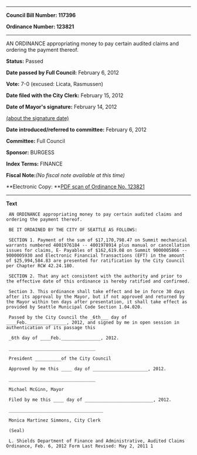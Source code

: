 

********

**Council Bill Number: 117396**
   
**Ordinance Number: 123821**
********

 AN ORDINANCE appropriating money to pay certain audited claims and ordering the payment thereof.

**Status:** Passed
   
**Date passed by Full Council:** February 6, 2012
   
**Vote:** 7-0 (excused: Licata, Rasmussen)
   
**Date filed with the City Clerk:** February 15, 2012
   
**Date of Mayor's signature:** February 14, 2012
   
[(about the signature date)](/~public/approvaldate.htm)
   
   
   
**Date introduced/referred to committee:** February 6, 2012
   
**Committee:** Full Council
   
**Sponsor:** BURGESS
   
   
**Index Terms:** FINANCE

**Fiscal Note:**_(No fiscal note available at this time)_

**Electronic Copy: **[PDF scan of Ordinance No. 123821](/~archives/Ordinances/Ord_123821.pdf)

********

**Text**
   
```
 AN ORDINANCE appropriating money to pay certain audited claims and ordering the payment thereof.

 BE IT ORDAINED BY THE CITY OF SEATTLE AS FOLLOWS:

 SECTION 1. Payment of the sum of $17,170,798.47 on Summit mechanical warrants numbered 4001976184 -- 4001978914 plus manual or cancellation issues for claims, E- Payables of $162,619.08 on Summit 9000005866 -- 9000005930 and Electronic Financial Transactions (EFT) in the amount of $25,994,584.83 are presented for ratification by the City Council per Chapter RCW 42.24.180.

 SECTION 2. That any act consistent with the authority and prior to the effective date of this ordinance is hereby ratified and confirmed.

 Section 3. This ordinance shall take effect and be in force 30 days after its approval by the Mayor, but if not approved and returned by the Mayor within ten days after presentation, it shall take effect as provided by Seattle Municipal Code Section 1.04.020.

 Passed by the City Council the _6th___ day of ____Feb._______________, 2012, and signed by me in open session in authentication of its passage this

 _6th day of ____Feb._______________, 2012.

 _________________________________

 President __________of the City Council

 Approved by me this ____ day of _____________________, 2012.

 _________________________________

 Michael McGinn, Mayor

 Filed by me this ____ day of __________________________, 2012.

 ____________________________________

 Monica Martinez Simmons, City Clerk

 (Seal)

 L. Shields Department of Finance and Administrative, Audited Claims Ordinance, Feb. 6, 2012 Form Last Revised: May 2, 2011 1

```
